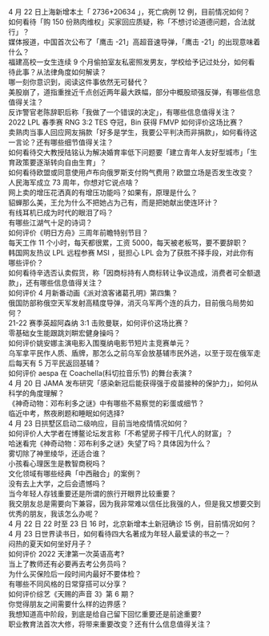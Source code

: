 4 月 22 日上海新增本土「 2736+20634 」，死亡病例 12 例，目前情况如何？  
如何看待「购 150 份熟肉维权」买家回应质疑，称「不想讨论道德问题，合法就行」？  
媒体报道，中国首次公布了「鹰击 -21」高超音速导弹，「鹰击 -21」的出现意味着什么？  
福建高校一女生连续 9 个月偷拍室友私密照发男友，学校给予记过处分，如何看待此事？从法律角度如何解读？  
哪一刻你意识到，阅读这件事依然无可替代？  
美股崩了，道指重挫近千点创近两年最大跌幅，部分中概股顽强反弹，有哪些信息值得关注？  
反诈警官老陈辞职后称「我做了一个错误的决定」，有哪些信息值得关注？  
2022 LPL 春季赛 RNG 3:2 TES 夺冠，Bin 获得 FMVP 如何评价这场比赛？  
卖熟肉当事人回应网友捐款「好多是学生，我要公平判决而非捐款」，如何看待这一言论？还有哪些细节值得关注？  
如何看待交大教授陆铭认为解决婚育率低下问题要「建立青年人友好型城市」「生育政策要逐渐转向自由生育」？  
如何看待欧盟或同意使用卢布向俄罗斯支付购气费用？欧盟立场是否发生改变？  
人民海军成立 73 周年，你想对它说点啥？  
网上卖的增压花洒真的有增压功能吗？如果有，原理是什么？  
貂蝉那么美，王允为什么不把她占为己有，而是把她献出使连环计？  
有线耳机已成为时代的眼泪了吗？  
有哪些江湖气十足的诗词？  
如何评价《明日方舟》三周年前瞻特别节目？  
每天工作 11 个小时，每天都很累，工资 5000，每天被老板骂，要不要辞职？  
韩国网友热议 LPL 远程参赛 MSI ，挺担心 LPL 会为了获胜不择手段，对此你有哪些评价？  
如何看待辛选否认卖假货，称「因商标持有人商标转让争议造成，消费者可全额退款」，还有哪些信息值得关注？  
如何评价 4 月新番动画《派对浪客诸葛孔明》第四集？  
俄国防部称俄空天军发射高精度导弹，消灭乌军两个连的兵力，目前俄乌局势如何？  
21-22 赛季英超阿森纳 3:1 击败曼联，如何评价这场比赛？  
零基础女生能跟跳刘畊宏健身操吗？  
如何评价姚安娜主演电影入围戛纳电影节短片主竞赛单元？  
乌军拿平民作人质、盾牌，那怎么之前乌军会放基辅市民外逃，以至于现在俄军走后每天有 5 万平民返回基辅？  
如何评价 aespa 在 Coachella(科切拉音乐节) 的舞台表演 ?  
4 月 20 日 JAMA 发布研究「感染新冠后能获得强于疫苗接种的保护力」，如何从科学的角度理解？  
《神奇动物：邓布利多之谜》中有哪些不易察觉的彩蛋或细节？  
临近中考，熬夜刷题和睡眠如何选择?  
4 月 23 日拱墅区启动二级响应，目前当地疫情情况如何？  
如何评价人大学者在博鳌论坛发言称「不希望房子榨干几代人的财富」？  
哈迷看完《神奇动物：邓布利多之谜》失望了吗？具体因为什么？  
雾切除了神里绫华，还适合谁？  
小孩看心理医生是教智商税吗？  
文化领域有哪些经典「中西融合」的案例？  
没有去上大学，之后会遗憾吗？  
当今年轻人存钱重要还是所谓的旅行开眼界比较重要？  
我交朋友总是需要向下兼容，因为我非常难以信任比我强的人，但是我又想要交到优秀的朋友，我该怎么办呢？  
4 月 22 日 22 时至 23 日 16 时，北京新增本土新冠确诊 15 例，目前情况如何？  
4 月 23 日世界读书日，如何看待四大名著成为年轻人最爱读的书之一？  
闷热的夏天如何坐好月子？  
如何评价 2022 天津第一次英语高考?  
当上了教师还有必要再去考公务员吗？  
为什么买保险后一段时间内最好不要体检？  
有哪些不同风格的日常穿搭可以分享？  
如何评价综艺《天赐的声音 3》第 6 期？  
你觉得朋友之间需要什么样的边界感？  
我想知道高中阶段，到底是给自己留下回忆重要还是前途重要?  
职业教育法首次大修，将带来重要改变？还有什么信息值得关注？  
